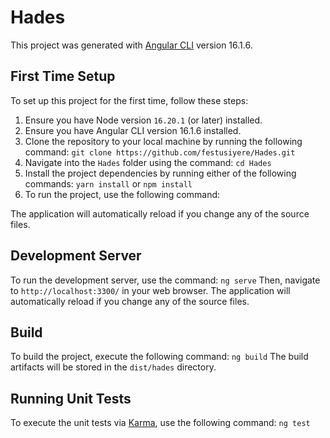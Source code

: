 # Hades

This project was generated with [Angular CLI](https://github.com/angular/angular-cli) version 16.1.6.

## First Time Setup

To set up this project for the first time, follow these steps:

1. Ensure you have Node version `16.20.1` (or later) installed.
2. Ensure you have Angular CLI version 16.1.6 installed.
3. Clone the repository to your local machine by running the following command: `git clone https://github.com/festusiyere/Hades.git`
4. Navigate into the `Hades` folder using the command: `cd Hades`
5. Install the project dependencies by running either of the following commands:  `yarn install` or `npm install`
6. To run the project, use the following command:

The application will automatically reload if you change any of the source files.

## Development Server
To run the development server, use the command: `ng serve` 
Then, navigate to `http://localhost:3300/` in your web browser. The application will automatically reload if you change any of the source files.

## Build

To build the project, execute the following command: `ng build` 
The build artifacts will be stored in the `dist/hades` directory.

## Running Unit Tests

To execute the unit tests via [Karma](https://karma-runner.github.io), use the following command:
`ng test`